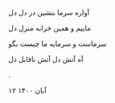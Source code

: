 <!--
.. title: آوارهٔ سرما
.. slug: avareye-sarma
.. date: 2021-11-22 16:05:29 UTC
.. tags: رباعی
.. category: 
.. link: 
.. description: 
.. type: text
-->


آواره سرما بنشین در دل دل

ماییم و همین خرابه منزل دل

سرماست و سرمایه ما چیست بگو

آه آتش دل آتش ناقابل دل

.

۱۲ آبان ۱۴۰۰
